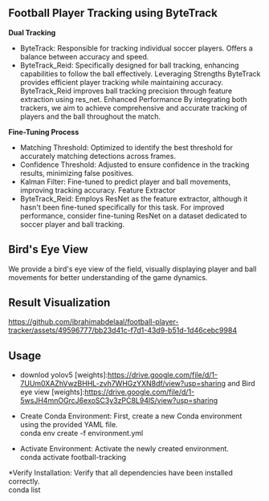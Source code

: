  ## Football Player Tracking using ByteTrack 
**Dual Tracking** 
* ByteTrack: 
Responsible for tracking individual soccer players. 
Offers a balance between accuracy and speed. 
* ByteTrack_Reid:
Specifically designed for ball tracking, enhancing capabilities to follow the ball effectively.
Leveraging Strengths
ByteTrack provides efficient player tracking while maintaining accuracy.
ByteTrack_Reid improves ball tracking precision through feature extraction using res_net.
Enhanced Performance
By integrating both trackers, we aim to achieve comprehensive and accurate tracking of players and the ball throughout the match.

**Fine-Tuning Process**
* Matching Threshold: Optimized to identify the best threshold for accurately matching detections across frames.
* Confidence Threshold: Adjusted to ensure confidence in the tracking results, minimizing false positives.
* Kalman Filter: Fine-tuned to predict player and ball movements, improving tracking accuracy.
Feature Extractor
* ByteTrack_Reid: Employs ResNet as the feature extractor, although it hasn't been fine-tuned specifically for this task.
  For improved performance, consider fine-tuning ResNet on a dataset dedicated to soccer player and ball tracking.
## Bird's Eye View
We provide a bird's eye view of the field, visually displaying player and ball movements for better understanding of the game dynamics.

## Result Visualization
https://github.com/ibrahimabdelaal/football-player-tracker/assets/49596777/bb23d41c-f7d1-43d9-b51d-1d46cebc9984

## Usage
* downlod yolov5 [weights]:https://drive.google.com/file/d/1-7UUm0XAZhVwzBHHL-zvh7WHGzYXN8df/view?usp=sharing
    and Bird eye view  [weights]:https://drive.google.com/file/d/1-5wsJH4mnOGrcJ6exoSC3y3zPC8L94lS/view?usp=sharing
  
* Create Conda Environment: First, create a new Conda environment using the provided YAML file.\
    conda env create -f environment.yml
    
* Activate Environment: Activate the newly created environment.\
    conda activate football-tracking
    
*Verify Installation: Verify that all dependencies have been installed correctly.\
    conda list


